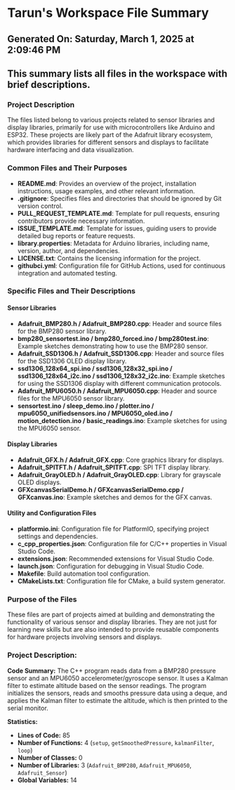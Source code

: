 # Tarun's Workspace File Summary
## Generated On: Saturday, March 1, 2025 at 2:09:46 PM
This summary lists all files in the workspace with brief descriptions.
---
### Project Description
The files listed belong to various projects related to sensor libraries and display libraries, primarily for use with microcontrollers like Arduino and ESP32. These projects are likely part of the Adafruit library ecosystem, which provides libraries for different sensors and displays to facilitate hardware interfacing and data visualization.

### Common Files and Their Purposes

- **README.md**: Provides an overview of the project, installation instructions, usage examples, and other relevant information.
- **.gitignore**: Specifies files and directories that should be ignored by Git version control.
- **PULL_REQUEST_TEMPLATE.md**: Template for pull requests, ensuring contributors provide necessary information.
- **ISSUE_TEMPLATE.md**: Template for issues, guiding users to provide detailed bug reports or feature requests.
- **library.properties**: Metadata for Arduino libraries, including name, version, author, and dependencies.
- **LICENSE.txt**: Contains the licensing information for the project.
- **githubci.yml**: Configuration file for GitHub Actions, used for continuous integration and automated testing.

### Specific Files and Their Descriptions

#### Sensor Libraries
- **Adafruit_BMP280.h / Adafruit_BMP280.cpp**: Header and source files for the BMP280 sensor library.
- **bmp280_sensortest.ino / bmp280_forced.ino / bmp280test.ino**: Example sketches demonstrating how to use the BMP280 sensor.
- **Adafruit_SSD1306.h / Adafruit_SSD1306.cpp**: Header and source files for the SSD1306 OLED display library.
- **ssd1306_128x64_spi.ino / ssd1306_128x32_spi.ino / ssd1306_128x64_i2c.ino / ssd1306_128x32_i2c.ino**: Example sketches for using the SSD1306 display with different communication protocols.
- **Adafruit_MPU6050.h / Adafruit_MPU6050.cpp**: Header and source files for the MPU6050 sensor library.
- **sensortest.ino / sleep_demo.ino / plotter.ino / mpu6050_unifiedsensors.ino / MPU6050_oled.ino / motion_detection.ino / basic_readings.ino**: Example sketches for using the MPU6050 sensor.

#### Display Libraries
- **Adafruit_GFX.h / Adafruit_GFX.cpp**: Core graphics library for displays.
- **Adafruit_SPITFT.h / Adafruit_SPITFT.cpp**: SPI TFT display library.
- **Adafruit_GrayOLED.h / Adafruit_GrayOLED.cpp**: Library for grayscale OLED displays.
- **GFXcanvasSerialDemo.h / GFXcanvasSerialDemo.cpp / GFXcanvas.ino**: Example sketches and demos for the GFX canvas.

#### Utility and Configuration Files
- **platformio.ini**: Configuration file for PlatformIO, specifying project settings and dependencies.
- **c_cpp_properties.json**: Configuration file for C/C++ properties in Visual Studio Code.
- **extensions.json**: Recommended extensions for Visual Studio Code.
- **launch.json**: Configuration for debugging in Visual Studio Code.
- **Makefile**: Build automation tool configuration.
- **CMakeLists.txt**: Configuration file for CMake, a build system generator.

### Purpose of the Files
These files are part of projects aimed at building and demonstrating the functionality of various sensor and display libraries. They are not just for learning new skills but are also intended to provide reusable components for hardware projects involving sensors and displays. 
### Project Description:
 **Code Summary:**
The C++ program reads data from a BMP280 pressure sensor and an MPU6050 accelerometer/gyroscope sensor. It uses a Kalman filter to estimate altitude based on the sensor readings. The program initializes the sensors, reads and smooths pressure data using a deque, and applies the Kalman filter to estimate the altitude, which is then printed to the serial monitor.

**Statistics:**
- **Lines of Code:** 85
- **Number of Functions:** 4 (`setup`, `getSmoothedPressure`, `kalmanFilter`, `loop`)
- **Number of Classes:** 0
- **Number of Libraries:** 3 (`Adafruit_BMP280`, `Adafruit_MPU6050`, `Adafruit_Sensor`)
- **Global Variables:** 14
